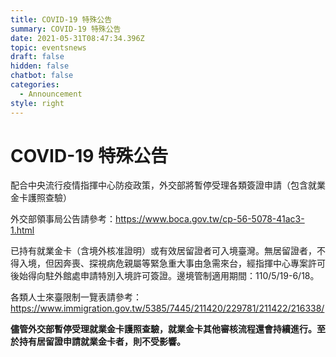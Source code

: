 ```yaml
---
title: COVID-19 特殊公告
summary: COVID-19 特殊公告
date: 2021-05-31T08:47:34.396Z
topic: eventsnews
draft: false
hidden: false
chatbot: false
categories:
  - Announcement
style: right
---
```

# COVID-19 特殊公告

配合中央流行疫情指揮中心防疫政策，外交部將暫停受理各類簽證申請（包含就業金卡護照查驗）

外交部領事局公告請參考：<https://www.boca.gov.tw/cp-56-5078-41ac3-1.html>

已持有就業金卡（含境外核准證明）或有效居留證者可入境臺灣。無居留證者，不得入境，但因奔喪、探視病危親屬等緊急重大事由急需來台，經指揮中心專案許可後始得向駐外館處申請特別入境許可簽證。邊境管制適用期間：110/5/19-6/18。

各類人士來臺限制一覽表請參考：<https://www.immigration.gov.tw/5385/7445/211420/229781/211422/216338/>

**儘管外交部暫停受理就業金卡護照查驗，就業金卡其他審核流程還會持續進行。至於持有居留證申請就業金卡者，則不受影響。**